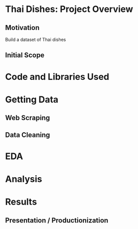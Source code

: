 # Thai Dishes: Project Overview

## Motivation

Build a dataset of Thai dishes

## Initial Scope

# Code and Libraries Used

# Getting Data

## Web Scraping

## Data Cleaning

# EDA

# Analysis

# Results

## Presentation / Productionization
